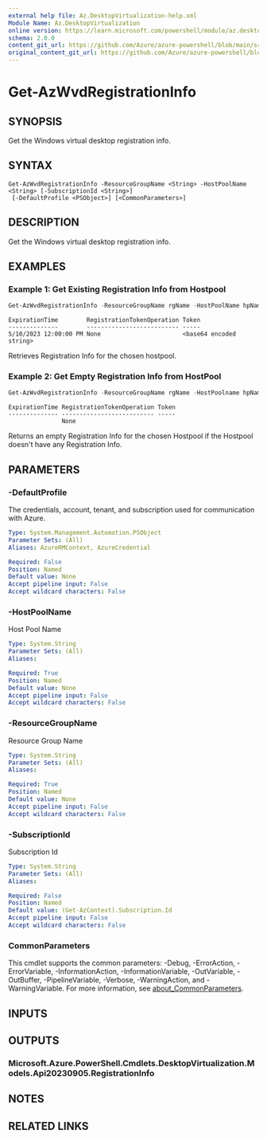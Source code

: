 ```yaml
---
external help file: Az.DesktopVirtualization-help.xml
Module Name: Az.DesktopVirtualization
online version: https://learn.microsoft.com/powershell/module/az.desktopvirtualization/get-azwvdregistrationinfo
schema: 2.0.0
content_git_url: https://github.com/Azure/azure-powershell/blob/main/src/DesktopVirtualization/DesktopVirtualization/help/Get-AzWvdRegistrationInfo.md
original_content_git_url: https://github.com/Azure/azure-powershell/blob/main/src/DesktopVirtualization/DesktopVirtualization/help/Get-AzWvdRegistrationInfo.md
---
```


# Get-AzWvdRegistrationInfo

## SYNOPSIS
Get the Windows virtual desktop registration info.

## SYNTAX

```
Get-AzWvdRegistrationInfo -ResourceGroupName <String> -HostPoolName <String> [-SubscriptionId <String>]
 [-DefaultProfile <PSObject>] [<CommonParameters>]
```

## DESCRIPTION
Get the Windows virtual desktop registration info.

## EXAMPLES

### Example 1: Get Existing Registration Info from Hostpool
```powershell
Get-AzWvdRegistrationInfo -ResourceGroupName rgName -HostPoolName hpName
```

```output
ExpirationTime        RegistrationTokenOperation Token
--------------        -------------------------- -----
5/10/2023 12:00:00 PM None                       <base64 encoded string>
```

Retrieves Registration Info for the chosen hostpool.

### Example 2: Get Empty Registration Info from HostPool
```powershell
Get-AzWvdRegistrationInfo -ResourceGroupName rgName -HostPoolname hpName
```

```output
ExpirationTime RegistrationTokenOperation Token
-------------- -------------------------- -----
               None
```

Returns an empty Registration Info for the chosen Hostpool if the Hostpool doesn't have any Registration Info.

## PARAMETERS

### -DefaultProfile
The credentials, account, tenant, and subscription used for communication with Azure.

```yaml
Type: System.Management.Automation.PSObject
Parameter Sets: (All)
Aliases: AzureRMContext, AzureCredential

Required: False
Position: Named
Default value: None
Accept pipeline input: False
Accept wildcard characters: False
```

### -HostPoolName
Host Pool Name

```yaml
Type: System.String
Parameter Sets: (All)
Aliases:

Required: True
Position: Named
Default value: None
Accept pipeline input: False
Accept wildcard characters: False
```

### -ResourceGroupName
Resource Group Name

```yaml
Type: System.String
Parameter Sets: (All)
Aliases:

Required: True
Position: Named
Default value: None
Accept pipeline input: False
Accept wildcard characters: False
```

### -SubscriptionId
Subscription Id

```yaml
Type: System.String
Parameter Sets: (All)
Aliases:

Required: False
Position: Named
Default value: (Get-AzContext).Subscription.Id
Accept pipeline input: False
Accept wildcard characters: False
```

### CommonParameters
This cmdlet supports the common parameters: -Debug, -ErrorAction, -ErrorVariable, -InformationAction, -InformationVariable, -OutVariable, -OutBuffer, -PipelineVariable, -Verbose, -WarningAction, and -WarningVariable. For more information, see [about_CommonParameters](http://go.microsoft.com/fwlink/?LinkID=113216).

## INPUTS

## OUTPUTS

### Microsoft.Azure.PowerShell.Cmdlets.DesktopVirtualization.Models.Api20230905.RegistrationInfo

## NOTES

## RELATED LINKS
